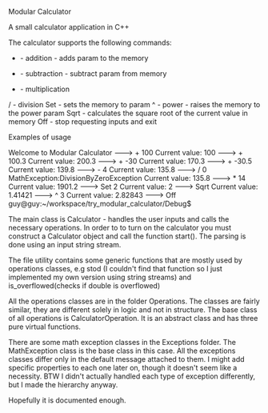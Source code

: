 Modular Calculator

A small calculator application in C++

The calculator supports the following commands:
+ <param> - addition - adds param to the memory
- <param> - subtraction - subtract param from memory
* <param> - multiplication
/ <param> - division
Set <param> - sets the memory to param
^ <param> - power - raises the memory to the power param
Sqrt - calculates the square root of the current value in memory
Off - stop requesting inputs and exit

Examples of usage

Welcome to Modular Calculator
---> + 100
Current value: 100
---> + 100.3
Current value: 200.3
---> + -30
Current value: 170.3
---> + -30.5
Current value: 139.8
---> - 4
Current value: 135.8
---> / 0
MathException:DivisionByZeroException
Current value: 135.8
---> * 14
Current value: 1901.2
---> Set 2
Current value: 2
---> Sqrt 
Current value: 1.41421
---> ^ 3
Current value: 2.82843
---> Off
guy@guy:~/workspace/try_modular_calculator/Debug$

The main class is Calculator - handles the user inputs and calls the necessary operations.
In order to to turn on the calculator you must construct a Calculator object and call the function start().
The parsing is done using an input string stream.

The file utility contains some generic functions that are mostly used by operations classes, e.g stod (I couldn't find that 
function so I just implemented my own version using string streams) and is_overflowed(checks if double is overflowed)

All the operations classes are in the folder Operations. The classes are fairly similar, they are different solely in logic and 
not in structure. The base class of all operations is CalculatorOperation. It is an abstract class and has three pure virtual 
functions.

There are some math exception classes in the Exceptions folder. The MathException class is the base class in this case.
All the exceptions classes differ only in the default message attached to them. I might add specific properties to each one 
later on, though it doesn't seem like a necessity. BTW I didn't actually handled each type of exception differently, but I made
the hierarchy anyway.

Hopefully it is documented enough.